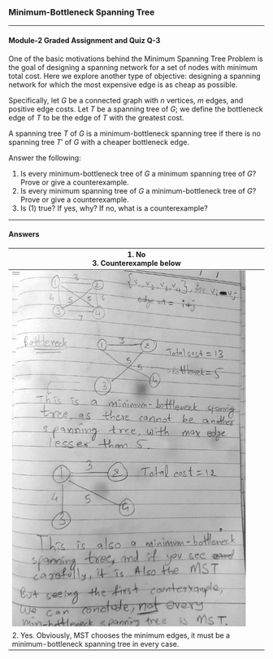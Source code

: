 ### Minimum-Bottleneck Spanning Tree
___
#### Module-2 Graded Assignment and Quiz Q-3

One of the basic motivations behind the Minimum Spanning Tree Problem is the goal of designing a spanning network for a set of nodes with minimum total cost. Here we explore another type of objective: designing a spanning network for which the most expensive edge is as cheap as possible.

Specifically, let $G$ be a connected graph with $n$ vertices, $m$ edges, and positive edge costs. Let $T$ be a spanning tree of $G$; we define the bottleneck edge of $T$ to be the edge of $T$ with the greatest cost.

A spanning tree $T$ of $G$ is a minimum-bottleneck spanning tree if there is no spanning tree $T'$ of $G$ with a cheaper bottleneck edge.

Answer the following:

1. Is every minimum-bottleneck tree of $G$ a minimum spanning tree of $G$? Prove or give a counterexample.
2. Is every minimum spanning tree of $G$ a minimum-bottleneck tree of $G$? Prove or give a counterexample.
3. Is (1) true? If yes, why? If no, what is a counterexample?
___

#### Answers

| 1. No <br> 3. Counterexample below                                                                             | 
|----------------------------------------------------------------------------------------------------------------| 
| <img src="./images/01-bottleneck.jpg" alt="Minimun-Bottleneck" width="460" height="700">                       |
| 2. Yes. Obviously, MST chooses the minimum edges, it must be a minimum-bottleneck spanning tree in every case. |